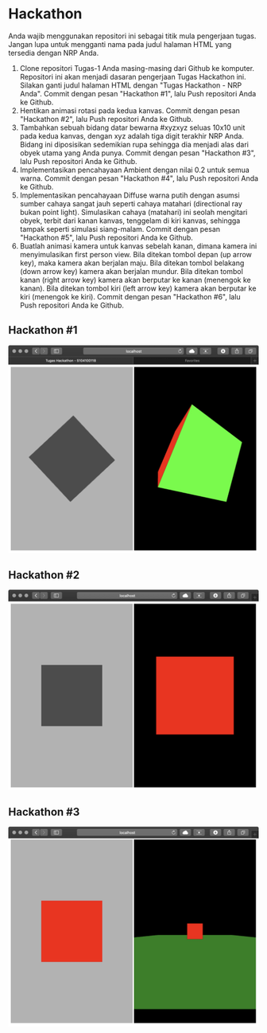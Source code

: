 # Hackathon

Anda wajib menggunakan repositori ini sebagai titik mula pengerjaan tugas.
Jangan lupa untuk mengganti nama pada judul halaman HTML yang tersedia dengan NRP Anda.

1. Clone repositori Tugas-1 Anda masing-masing dari Github ke komputer. Repositori ini akan menjadi dasaran pengerjaan Tugas Hackathon ini. Silakan ganti judul halaman HTML dengan "Tugas Hackathon - NRP Anda". Commit dengan pesan "Hackathon #1", lalu Push repositori Anda ke Github.
2. Hentikan animasi rotasi pada kedua kanvas. Commit dengan pesan "Hackathon #2", lalu Push repositori Anda ke Github.
3. Tambahkan sebuah bidang datar bewarna #xyzxyz seluas 10x10 unit pada kedua kanvas, dengan xyz adalah tiga digit terakhir NRP Anda. Bidang ini diposisikan sedemikian rupa sehingga dia menjadi alas dari obyek utama yang Anda punya. Commit dengan pesan "Hackathon #3", lalu Push repositori Anda ke Github.
4. Implementasikan pencahayaan Ambient dengan nilai 0.2 untuk semua warna. Commit dengan pesan "Hackathon #4", lalu Push repositori Anda ke Github.
5. Implementasikan pencahayaan Diffuse warna putih dengan asumsi sumber cahaya sangat jauh seperti cahaya matahari (directional ray bukan point light). Simulasikan cahaya (matahari) ini seolah mengitari obyek, terbit dari kanan kanvas, tenggelam di kiri kanvas, sehingga tampak seperti simulasi siang-malam. Commit dengan pesan "Hackathon #5", lalu Push repositori Anda ke Github.
6. Buatlah animasi kamera untuk kanvas sebelah kanan, dimana kamera ini menyimulasikan first person view. Bila ditekan tombol depan (up arrow key), maka kamera akan berjalan maju. Bila ditekan tombol belakang (down arrow key) kamera akan berjalan mundur. Bila ditekan tombol kanan (right arrow key) kamera akan berputar ke kanan (menengok ke kanan). Bila ditekan tombol kiri (left arrow key) kamera akan berputar ke kiri (menengok ke kiri). Commit dengan pesan "Hackathon #6", lalu Push repositori Anda ke Github.

## Hackathon #1

![Hackathon #1](hackathon1.jpg)

## Hackathon #2

![Hackathon #2](hackathon2.jpg)

## Hackathon #3

![Hackathon #3](hackathon3.jpg)
